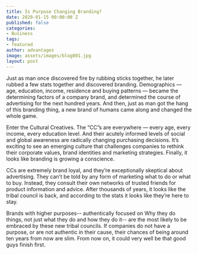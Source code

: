 ```yaml
---
title: Is Purpose Changing Branding?
date: 2020-01-15 00:00:00 Z
published: false
categories:
- Business
tags:
- featured
author: advantages
image: assets/images/blog001.jpg
layout: post
---
```


Just as man once discovered fire by rubbing sticks together, he later rubbed a few stats together and discovered branding. Demographics — age, education, income, residence and buying patterns — became the determining factors of a company brand, and determined the course of advertising for the next hundred years. And then, just as man got the hang of this branding thing, a new brand of humans came along and changed the whole game.

Enter the Cultural Creatives. The “CC”s are everywhere — every age, every income, every education level. And their acutely informed levels of social and global awareness are radically changing purchasing decisions. It’s exciting to see an emerging culture that challenges companies to rethink their corporate values, brand identities and marketing strategies. Finally, it looks like branding is growing a conscience.

CCs are extremely brand loyal, and they’re exceptionally skeptical about advertising. They can’t be told by any form of marketing what to do or what to buy. Instead, they consult their own networks of trusted friends for product information and advice. After thousands of years, it looks like the tribal council is back, and according to the stats it looks like they’re here to stay.

Brands with higher purposes-- authentically focused on Why they do things, not just what they do and how they do it-- are the most likely to be embraced by these new tribal councils. If companies do not have a purpose, or are not authentic in their cause, their chances of being around ten years from now are slim. From now on, it could very well be that good guys finish first.

